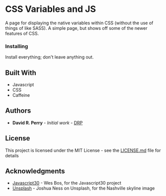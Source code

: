 # CSS Variables and JS

A page for displaying the native variables within CSS (without the use of things of like SASS).  A simple page, but shows off some of the newer features of CSS.

### Installing

Install everything; don't leave anything out.

## Built With

* Javascript
* CSS
* Caffeine

## Authors

* **David R. Perry** - *Initial work* - [DRP](https://github.com/drpgit)

## License

This project is licensed under the MIT License - see the [LICENSE.md](LICENSE.md) file for details

## Acknowledgments

* [Javascript30](http://javascript30.com) - Wes Bos, for the Javascript30 project
* [Unsplash](https://unsplash.com/@theexplorerdad) - Joshua Ness on Unsplash, for the Nashville skyline image
